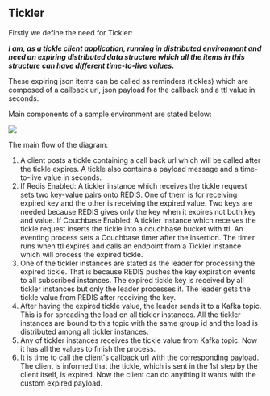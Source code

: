 

Tickler
-----------------
Firstly we define the need for Tickler: 

***I am, as a tickle client application, running in distributed environment and need an expiring distributed data structure which all the items in this structure can have different time-to-live values.***

These expiring json items can be called as reminders (tickles) which are composed of a callback url, json payload for the callback and a ttl value in seconds.

Main components of a sample environment are stated below:

<img src="https://i.ibb.co/4ZgNm75/tickler-2.png"/>

The main flow of the diagram:

 1. A client posts a tickle containing a call back url which will be called after the tickle expires. A tickle also contains a payload message and a time-to-live value in seconds. 
 2. If Redis Enabled: A tickler instance which receives the tickle request sets two key-value pairs onto REDIS. One of them is for receiving expired key and the other is receiving the expired value. Two keys are needed because REDIS gives only the key when it expires not both key and value.
 If Couchbase Enabled: A tickler instance which receives the tickle request inserts the tickle into a couchbase bucket with ttl. An eventing process sets a Couchbase timer after the insertion. The timer runs when ttl expires and calls an endpoint from a Tickler instance which will process the expired tickle.
 3. One of the tickler instances are stated as the leader for processing the expired tickle. That is because REDIS pushes the key expiration events to all subscribed instances. The expired tickle key is received by all tickler instances but only the leader processes it. The leader gets the tickle value from REDIS after receiving the key.
 4. After having the expired tickle value, the leader sends it to a Kafka topic. This is for spreading the load on all tickler instances. All the tickler instances are bound to this topic with the same group id and the load is distributed among all tickler instances.
 5. Any of tickler instances receives the tickle value from Kafka topic. Now it has all the values to finish the process.
 6. It is time to call the client's callback url with the corresponding payload. The client is informed that the tickle, which is sent in the 1st step by the client itself, is expired. Now the client can do anything it wants with the custom expired payload.
